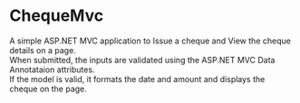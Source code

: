 # ChequeMvc
A simple ASP.NET MVC application to Issue a cheque and View the cheque details on a page.<br />
When submitted, the inputs are validated using the ASP.NET MVC Data Annotataion attributes.<br />
If the model is valid, it formats the date and amount and displays the cheque on the page.
